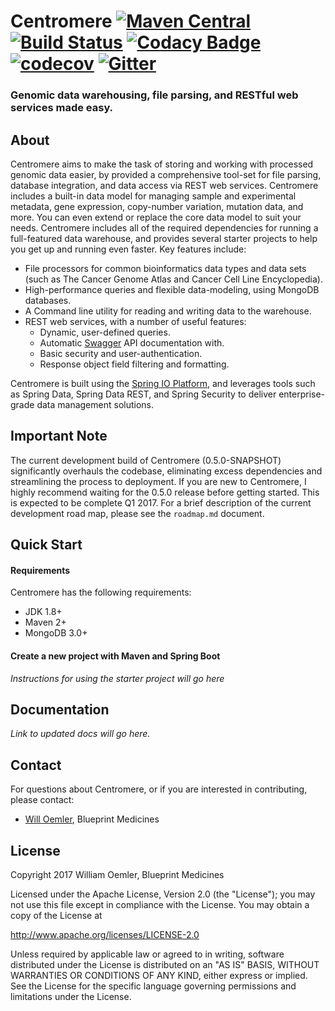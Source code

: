 # Centromere  [![Maven Central](https://maven-badges.herokuapp.com/maven-central/org.oncoblocks.centromere/centromere-core/badge.svg)](http://search.maven.org/#search%7Cga%7C1%7Cg%3A%22org.oncoblocks.centromere%22) [![Build Status](https://travis-ci.org/blueprintmedicines/centromere.svg?branch=master)](https://travis-ci.org/blueprintmedicines/centromere)  [![Codacy Badge](https://api.codacy.com/project/badge/Grade/5ab173c39407432695f6a5b268135a27)](https://www.codacy.com/app/willoemler/centromere?utm_source=github.com&amp;utm_medium=referral&amp;utm_content=blueprintmedicines/centromere&amp;utm_campaign=Badge_Grade)  [![codecov](https://codecov.io/gh/blueprintmedicines/centromere/branch/master/graph/badge.svg)](https://codecov.io/gh/blueprintmedicines/centromere)  [![Gitter](https://badges.gitter.im/blueprintmedicines/centromere.svg)](https://gitter.im/blueprintmedicines/centromere?utm_source=badge&utm_medium=badge&utm_campaign=pr-badge)

### Genomic data warehousing, file parsing, and RESTful web services made easy.

## About

Centromere aims to make the task of storing and working with processed 
genomic data easier, by provided a comprehensive tool-set for file parsing, 
database integration, and data access via REST web services.  Centromere 
includes a built-in data model for managing sample and experimental metadata,
gene expression, copy-number variation, mutation data, and more.  You can even 
extend or replace the core data model to suit your needs.  Centromere 
includes all of the required dependencies for running a full-featured data 
warehouse, and provides several starter projects to help you get up and 
running even faster.  Key features include:
 
- File processors for common bioinformatics data types and data sets (such as The Cancer Genome Atlas and Cancer Cell Line Encyclopedia).
- High-performance queries and flexible data-modeling, using MongoDB databases.
- A Command line utility for reading and writing data to the warehouse.
- REST web services, with a number of useful features:
    - Dynamic, user-defined queries.
    - Automatic [Swagger](http://swagger.io/) API documentation with.
    - Basic security and user-authentication.
    - Response object field filtering and formatting.
    
Centromere is built using the [Spring IO Platform](https://spring.io/platform), 
and leverages tools such as Spring Data, Spring Data REST, and Spring Security 
to deliver enterprise-grade data management solutions.    

## Important Note

The current development build of Centromere (0.5.0-SNAPSHOT) significantly 
overhauls the codebase, eliminating excess dependencies and streamlining the 
process to deployment.  If you are new to Centromere, I highly recommend 
waiting for the 0.5.0 release before getting started.  This is expected to 
be complete Q1 2017.  For a brief description of the current development 
road map, please see the `roadmap.md` document.

## Quick Start

#### Requirements

Centromere has the following requirements:

- JDK 1.8+
- Maven 2+
- MongoDB 3.0+ 

#### Create a new project with Maven and Spring Boot

*Instructions for using the starter project will go here*

## Documentation
*Link to updated docs will go here.*  

## Contact

For questions about Centromere, or if you are interested in contributing, 
please contact:
  - [Will Oemler](mailto:woemler@blueprintmedicines.com), Blueprint Medicines

## License

Copyright 2017 William Oemler, Blueprint Medicines

Licensed under the Apache License, Version 2.0 (the "License");
you may not use this file except in compliance with the License.
You may obtain a copy of the License at

http://www.apache.org/licenses/LICENSE-2.0

Unless required by applicable law or agreed to in writing, software
distributed under the License is distributed on an "AS IS" BASIS,
WITHOUT WARRANTIES OR CONDITIONS OF ANY KIND, either express or implied.
See the License for the specific language governing permissions and
limitations under the License.
